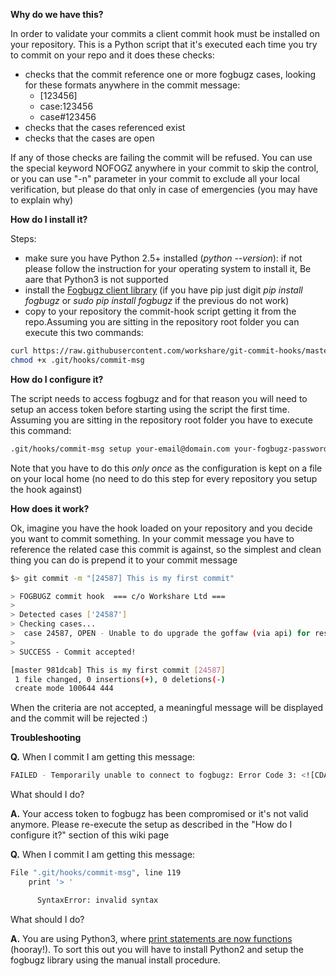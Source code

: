 **Why do we have this?**

In order to validate your commits a client commit hook must be installed on your repository. This is a Python script that it's executed each time you try to commit on your repo and it does these checks:

  * checks that the commit reference one or more fogbugz cases, looking for these formats anywhere in the commit message:
    * [123456]
    * case:123456
    * case#123456
  * checks that the cases referenced exist
  * checks that the cases are open

If any of those checks are failing the commit will be refused. You can use the special keyword NOFOGZ anywhere in your commit to skip the control, or you can use "-n" parameter in your commit to exclude all your local verification, but please do that only in case of emergencies (you may have to explain why)


**How do I install it?**

Steps:
*  make sure you have Python 2.5+ installed (*python --version*): if not please follow the instruction for your operating system to install it, Be aare that Python3 is not supported
*  install the [Fogbugz client library](https://developers.fogbugz.com/default.asp?W197) (if you have pip just digit *pip install fogbugz* or *sudo pip install fogbugz* if the previous do not work)
*  copy to your repository the commit-hook script getting it from the repo.Assuming you are sitting in the repository root folder you can execute this two commands:

```bash
curl https://raw.githubusercontent.com/workshare/git-commit-hooks/master/fogbugz/commit-msg -o .git/hooks/commit-msg
chmod +x .git/hooks/commit-msg
```


**How do I configure it?**

The script needs to access fogbugz and for that reason you will need to setup an access token before starting using the script the first time. Assuming you are sitting in the repository root folder you have to execute this command:


```bash
.git/hooks/commit-msg setup your-email@domain.com your-fogbugz-password
```


Note that you have to do this *only once* as the configuration is kept on a file on your local home (no need to do this step for every repository you setup the hook against)

 
**How does it work?**

Ok, imagine you have the hook loaded on your repository and you decide you want to commit something. In your commit message you have to reference the related case this commit is against, so the simplest and clean thing you can do is prepend it to your commit message

```bash
$> git commit -m "[24587] This is my first commit"

> FOGBUGZ commit hook  === c/o Workshare Ltd ===
>
> Detected cases ['24587']
> Checking cases...
>  case 24587, OPEN - Unable to do upgrade the goffaw (via api) for restricted files
>
> SUCCESS - Commit accepted!

[master 981dcab] This is my first commit [24587]
 1 file changed, 0 insertions(+), 0 deletions(-)
 create mode 100644 444
```
When the criteria are not accepted, a meaningful message will be displayed and the commit will be rejected :)


**Troubleshooting**

**Q.** When I commit I am getting this message:

```bash
FAILED - Temporarily unable to connect to fogbugz: Error Code 3: <![CDATA[Not logged in]]>
```

What should I do?

**A.** Your access token to fogbugz has been compromised or it's not valid anymore. Please re-execute the setup as described in the "How do I configure it?" section of this wiki page


**Q.** When I commit I am getting this message:

```bash
File ".git/hooks/commit-msg", line 119
    print '> '

      SyntaxError: invalid syntax
```
What should I do?

**A.** You are using Python3, where [print statements are now functions](http://stackoverflow.com/questions/826948/syntax-error-on-print-with-python-3) (hooray!). To sort this out you will have to install Python2 and setup the fogbugz library using the manual install procedure.

